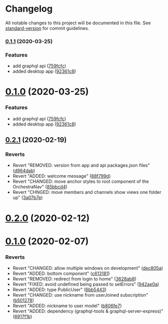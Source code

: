 # Changelog

All notable changes to this project will be documented in this file. See [standard-version](https://github.com/conventional-changelog/standard-version) for commit guidelines.

### [0.1.1](https://bitbucket.org/lorenzorivosecchi/superorch/compare/v0.2.1...v0.1.1) (2020-03-25)

### Features

- add graphql api ([759fcfc](https://bitbucket.org/lorenzorivosecchi/superorch/commit/759fcfce71dc471327d40995d4e2ed395049fa5a))
- added desktop app ([92361c8](https://bitbucket.org/lorenzorivosecchi/superorch/commit/92361c8216130031a9583f1b392b4416198f5101))

# [0.1.0](https://bitbucket.org/lorenzorivosecchi/superorch/compare/v0.2.1...v0.1.0) (2020-03-25)

### Features

- add graphql api ([759fcfc](https://bitbucket.org/lorenzorivosecchi/superorch/commits/759fcfce71dc471327d40995d4e2ed395049fa5a))
- added desktop app ([92361c8](https://bitbucket.org/lorenzorivosecchi/superorch/commits/92361c8216130031a9583f1b392b4416198f5101))

## [0.2.1](https://bitbucket.org/lorenzorivosecchi/superorch/compare/v0.2.0...v0.2.1) (2020-02-19)

### Reverts

- Revert "REMOVED: version from app and api packages.json files" ([d964dab](https://bitbucket.org/lorenzorivosecchi/superorch/commits/d964dab9057fc35b5276e39ca36de1a9174e67e9))
- Revert "ADDED: welcome message" ([88f799d](https://bitbucket.org/lorenzorivosecchi/superorch/commits/88f799dccc7e855df3f2eead5dbd18e3efd0b988))
- Revert "CHANGED: move anchor styles to root component of the OrchestraNav" ([85bbcd4](https://bitbucket.org/lorenzorivosecchi/superorch/commits/85bbcd45296ed063c2da585f4f9c52e04ae0f900))
- Revert "CHNGED: move members and channels show views one folder up" ([3a07b7e](https://bitbucket.org/lorenzorivosecchi/superorch/commits/3a07b7e51aed05be21d169cb39823c1da0d651ca))

# [0.2.0](https://bitbucket.org/lorenzorivosecchi/superorch/compare/v0.1.0...v0.2.0) (2020-02-12)

# [0.1.0](https://bitbucket.org/lorenzorivosecchi/superorch/compare/c2dc382b5e73135b71ee018e76d34f141d13a3e4...v0.1.0) (2020-02-07)

### Reverts

- Revert "CHANGED: allow multiple windows on development" ([dec805a](https://bitbucket.org/lorenzorivosecchi/superorch/commits/dec805ae515e312a4d99a425f360154f543b2650))
- Revert "ADDED: bottom component" ([c613181](https://bitbucket.org/lorenzorivosecchi/superorch/commits/c613181e41856b963dc5c557a3407126d37962ea))
- Revert "REMOVED: redirect from login to home" ([3628ab8](https://bitbucket.org/lorenzorivosecchi/superorch/commits/3628ab8222ee980c8090a8a4fd436517e08140aa))
- Revert "FIXED: avoid undefined being passed to setErrors" ([942ae0a](https://bitbucket.org/lorenzorivosecchi/superorch/commits/942ae0a2964a64b395dcdb27ab66b4266b4339da))
- Revert "ADDED: type PublicUser" ([6bb5443](https://bitbucket.org/lorenzorivosecchi/superorch/commits/6bb5443f93c8357f95faa04a0be8e6f46aed04fb))
- Revert "CHANGED: use nickname from userJoined subscription" ([b501278](https://bitbucket.org/lorenzorivosecchi/superorch/commits/b50127877e6764d3a2459f0ebb8e08cc5cc5155a))
- Revert "ADDED: nickname to user model" ([b806fe7](https://bitbucket.org/lorenzorivosecchi/superorch/commits/b806fe711a8122e563b6af8b6d23508756d7dc7f))
- Revert "ADDED: dependency (graphql-tools & graphql-server-express)" ([6917f1b](https://bitbucket.org/lorenzorivosecchi/superorch/commits/6917f1b62823686cae8ffa22f1b34a590772bd28))
